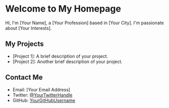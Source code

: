 # Welcome to My Homepage

Hi, I'm [Your Name], a [Your Profession] based in [Your City]. I'm passionate about [Your Interests].

## My Projects

- [Project 1]: A brief description of your project.
- [Project 2]: Another brief description of your project.

## Contact Me

- Email: [Your Email Address]
- Twitter: [@YourTwitterHandle](https://twitter.com/YourTwitterHandle)
- GitHub: [YourGitHubUsername](https://github.com/YourGitHubUsername)
